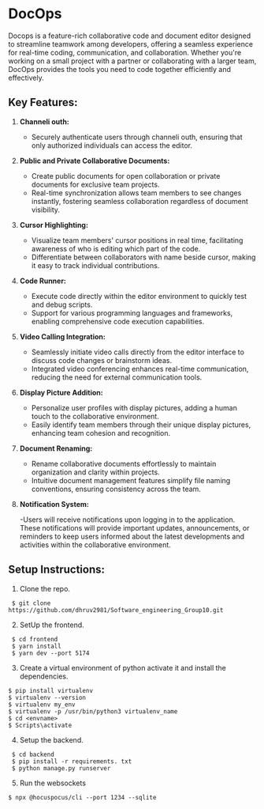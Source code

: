 # DocOps

Docops is a feature-rich collaborative code and document editor designed to streamline teamwork among developers, offering a seamless experience for real-time coding, communication, and collaboration. Whether you're working on a small project with a partner or collaborating with a larger team, DocOps provides the tools you need to code together efficiently and effectively.

## Key Features:

1. **Channeli outh:**
   - Securely authenticate users through channeli outh, ensuring that only authorized individuals can access the editor.

2. **Public and Private Collaborative Documents:**
   - Create public documents for open collaboration or private documents for exclusive team projects.
   - Real-time synchronization allows team members to see changes instantly, fostering seamless collaboration regardless of document visibility.

3. **Cursor Highlighting:**
   - Visualize team members' cursor positions in real time, facilitating awareness of who is editing which part of the code.
   - Differentiate between collaborators with name beside cursor, making it easy to track individual contributions.

4. **Code Runner:**
   - Execute code directly within the editor environment to quickly test and debug scripts.
   - Support for various programming languages and frameworks, enabling comprehensive code execution capabilities.

5. **Video Calling Integration:**
   - Seamlessly initiate video calls directly from the editor interface to discuss code changes or brainstorm ideas.
   - Integrated video conferencing enhances real-time communication, reducing the need for external communication tools.

6. **Display Picture Addition:**
   - Personalize user profiles with display pictures, adding a human touch to the collaborative environment.
   - Easily identify team members through their unique display pictures, enhancing team cohesion and recognition.

7. **Document Renaming:**
   - Rename collaborative documents effortlessly to maintain organization and clarity within projects.
   - Intuitive document management features simplify file naming conventions, ensuring consistency across the team.
8. **Notification System:**

   -Users will receive notifications upon logging in to the application. These notifications will provide important updates, announcements, or reminders to keep users informed about the latest        developments and activities within the collaborative environment.





## Setup Instructions:

1. Clone the repo. <br>
```
 $ git clone https://github.com/dhruv2981/Software_engineering_Group10.git
```

2. SetUp the frontend.
```
 $ cd frontend
 $ yarn install
 $ yarn dev --port 5174
```

3. Create a virtual environment of python activate it and install the dependencies.
```
$ pip install virtualenv
$ virtualenv --version
$ virtualenv my_env
$ virtualenv -p /usr/bin/python3 virtualenv_name
$ cd <envname>
$ Scripts\activate

```

4. Setup the backend.

```
 $ cd backend
 $ pip install -r requirements. txt
 $ python manage.py runserver
```

5. Run the websockets
```
$ npx @hocuspocus/cli --port 1234 --sqlite
```